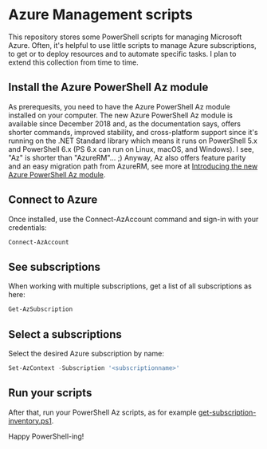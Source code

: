# Azure Management scripts
This repository stores some PowerShell scripts for managing Microsoft Azure. Often, it's helpful to use little scripts to manage Azure subscriptions, to get or to deploy resources and to automate specific tasks. I plan to extend this collection from time to time. 

## Install the Azure PowerShell Az module
As prerequesits, you need to have the Azure PowerShell Az module installed on your computer.
The new Azure PowerShell Az module is available since December 2018 and, as the documentation says, offers shorter commands, improved stability, and cross-platform support since it's running on the .NET Standard library which means it runs on PowerShell 5.x and PowerShell 6.x (PS 6.x can run on Linux, macOS, and Windows). I see, "Az" is shorter than "AzureRM"… ;) Anyway, Az also offers feature parity and an easy migration path from AzureRM, see more at [Introducing the new Azure PowerShell Az module](https://docs.microsoft.com/en-us/powershell/azure/new-azureps-module-az?view=azps-1.3.0).

## Connect to Azure
Once installed, use the Connect-AzAccount command and sign-in with your credentials:
```powershell
Connect-AzAccount
```
## See subscriptions
When working with multiple subscriptions, get a list of all subscriptions as here:
```powershell
Get-AzSubscription
```

## Select a subscriptions
Select the desired Azure subscription by name: 
```powershell
Set-AzContext -Subscription '<subscriptionname>'
```

## Run your scripts
After that, run your PowerShell Az scripts, as for example [get-subscription-inventory.ps1](https://github.com/tonipohl/AzureManagement/blob/master/get-subscription-inventory.ps1).

Happy PowerShell-ing!
